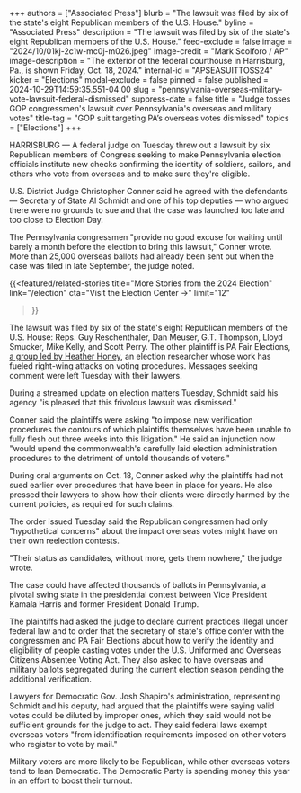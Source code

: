 +++
authors = ["Associated Press"]
blurb = "The lawsuit was filed by six of the state's eight Republican members of the U.S. House."
byline = "Associated Press"
description = "The lawsuit was filed by six of the state's eight Republican members of the U.S. House."
feed-exclude = false
image = "2024/10/01kj-2c1w-mc0j-m026.jpeg"
image-credit = "Mark Scolforo / AP"
image-description = "The exterior of the federal courthouse in Harrisburg, Pa., is shown Friday, Oct. 18, 2024."
internal-id = "APSEASUITTOSS24"
kicker = "Elections"
modal-exclude = false
pinned = false
published = 2024-10-29T14:59:35.551-04:00
slug = "pennsylvania-overseas-military-vote-lawsuit-federal-dismissed"
suppress-date = false
title = "Judge tosses GOP congressmen's lawsuit over Pennsylvania's overseas and military votes"
title-tag = "GOP suit targeting PA’s overseas votes dismissed"
topics = ["Elections"]
+++

HARRISBURG — A federal judge on Tuesday threw out a lawsuit by six Republican members of Congress seeking to make Pennsylvania election officials institute new checks confirming the identity of soldiers, sailors, and others who vote from overseas and to make sure they&#39;re eligible.

U.S. District Judge Christopher Conner said he agreed with the defendants — Secretary of State Al Schmidt and one of his top deputies — who argued there were no grounds to sue and that the case was launched too late and too close to Election Day.

The Pennsylvania congressmen &#34;provide no good excuse for waiting until barely a month before the election to bring this lawsuit,&#34; Conner wrote. More than 25,000 overseas ballots had already been sent out when the case was filed in late September, the judge noted.

{{<featured/related-stories 
  title="More Stories from the 2024 Election" 
  link="/election"
  cta="Visit the Election Center →"
  limit="12"
>}}

The lawsuit was filed by six of the state&#39;s eight Republican members of the U.S. House: Reps. Guy Reschenthaler, Dan Meuser, G.T. Thompson, Lloyd Smucker, Mike Kelly, and Scott Perry. The other plaintiff is PA Fair Elections, <a href="https://www.spotlightpa.org/news/2024/02/pennsylvania-heather-honey-donald-trump-election-integrity-eric-analysis/">a group led by Heather Honey</a>, an election researcher whose work has fueled right-wing attacks on voting procedures. Messages seeking comment were left Tuesday with their lawyers.

During a streamed update on election matters Tuesday, Schmidt said his agency &#34;is pleased that this frivolous lawsuit was dismissed.&#34;

Conner said the plaintiffs were asking &#34;to impose new verification procedures the contours of which plaintiffs themselves have been unable to fully flesh out three weeks into this litigation.&#34; He said an injunction now &#34;would upend the commonwealth&#39;s carefully laid election administration procedures to the detriment of untold thousands of voters.&#34;

During oral arguments on Oct. 18, Conner asked why the plaintiffs had not sued earlier over procedures that have been in place for years. He also pressed their lawyers to show how their clients were directly harmed by the current policies, as required for such claims.

The order issued Tuesday said the Republican congressmen had only &#34;hypothetical concerns&#34; about the impact overseas votes might have on their own reelection contests.

&#34;Their status as candidates, without more, gets them nowhere,&#34; the judge wrote.

The case could have affected thousands of ballots in Pennsylvania, a pivotal swing state in the presidential contest between Vice President Kamala Harris and former President Donald Trump.

The plaintiffs had asked the judge to declare current practices illegal under federal law and to order that the secretary of state&#39;s office confer with the congressmen and PA Fair Elections about how to verify the identity and eligibility of people casting votes under the U.S. Uniformed and Overseas Citizens Absentee Voting Act. They also asked to have overseas and military ballots segregated during the current election season pending the additional verification.

Lawyers for Democratic Gov. Josh Shapiro&#39;s administration, representing Schmidt and his deputy, had argued that the plaintiffs were saying valid votes could be diluted by improper ones, which they said would not be sufficient grounds for the judge to act. They said federal laws exempt overseas voters &#34;from identification requirements imposed on other voters who register to vote by mail.&#34;

Military voters are more likely to be Republican, while other overseas voters tend to lean Democratic. The Democratic Party is spending money this year in an effort to boost their turnout.

